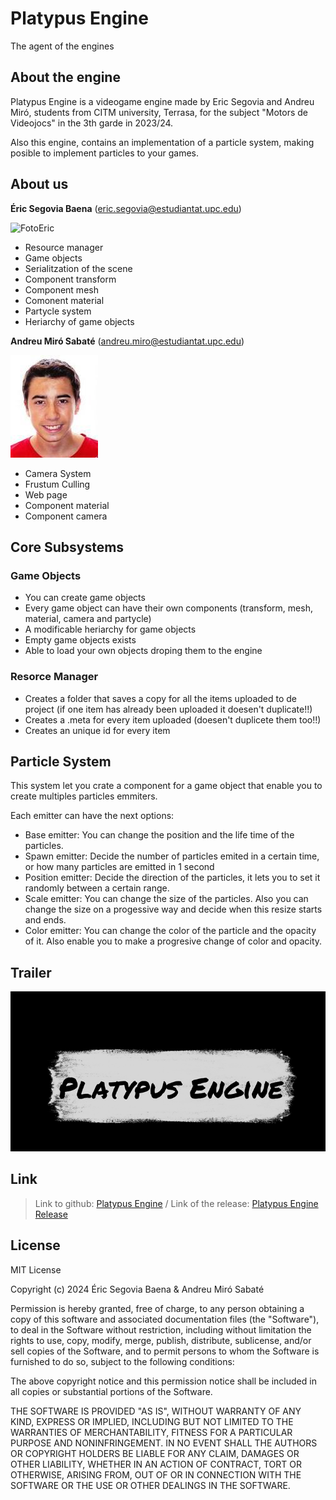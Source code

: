 

# Platypus Engine
The agent of the engines

## About the engine

Platypus Engine is a videogame engine made by Eric Segovia and Andreu Miró, students from CITM university, Terrasa, for the subject "Motors de Videojocs" in the 3th garde in 2023/24.

Also this engine, contains an implementation of a particle system, making posible to implement particles to your games.

##  About us
**Éric Segovia Baena**  (eric.segovia@estudiantat.upc.edu)

![FotoEric](https://github.com/Icefenix7198/Platypus_Engine/blob/main/docs/assets/imagen_Eric.jpg)

- Resource manager
- Game objects
- Serialitzation of the scene
- Component transform
- Component mesh
- Comonent material
- Partycle system
- Heriarchy of game objects

**Andreu Miró Sabaté**  (andreu.miro@estudiantat.upc.edu)

![FotoAndreu](/docs/assets/imagen_andreu.jpg)

- Camera System
- Frustum Culling
- Web page
- Component material
- Component camera

## Core Subsystems

### Game Objects
- You can create game objects
- Every game object can have their own components (transform, mesh, material, camera and partycle)
- A modificable heriarchy for game objects
- Empty game objects exists
- Able to load your own objects droping them to the engine

### Resorce Manager
- Creates a folder that saves a copy for all the items uploaded to de project (if one item has already been uploaded it doesen't duplicate!!)
- Creates a .meta for every item uploaded (doesen't duplicete them too!!)
- Creates an unique id for every item

## Particle System
This system let you crate a component for a game object that enable you to create multiples particles emmiters.

Each emitter can have the next options:
- Base emitter: You can change the position and the life time of the particles.
- Spawn emitter: Decide the number of particles emited in a certain time, or how many particles are emitted in 1 second
- Position emitter: Decide the direction of the particles, it lets you to set it randomly between a certain range.
- Scale emitter: You can change the size of the particles. Also you can change the size on a progessive way and decide when this resize starts and ends.
- Color emitter: You can change the color of the particle and the opacity of it. Also enable you to make a progresive change of color and opacity.
  
## Trailer

[![A video to show the engine](/docs/assets/video.jpg)](https://www.youtube.com/watch?v=ZT09cbbbHG4)

## Link

> Link to github: [Platypus Engine](https://github.com/Icefenix7198/Platypus_Engine)  /
> Link of the release: [Platypus Engine Release](https://github.com/Icefenix7198/Platypus_Engine/releases/tag/v1.1)

## License

MIT License

Copyright (c) 2024 Éric Segovia Baena & Andreu Miró Sabaté

Permission is hereby granted, free of charge, to any person obtaining a copy
of this software and associated documentation files (the "Software"), to deal
in the Software without restriction, including without limitation the rights
to use, copy, modify, merge, publish, distribute, sublicense, and/or sell
copies of the Software, and to permit persons to whom the Software is
furnished to do so, subject to the following conditions:

The above copyright notice and this permission notice shall be included in all
copies or substantial portions of the Software.

THE SOFTWARE IS PROVIDED "AS IS", WITHOUT WARRANTY OF ANY KIND, EXPRESS OR
IMPLIED, INCLUDING BUT NOT LIMITED TO THE WARRANTIES OF MERCHANTABILITY,
FITNESS FOR A PARTICULAR PURPOSE AND NONINFRINGEMENT. IN NO EVENT SHALL THE
AUTHORS OR COPYRIGHT HOLDERS BE LIABLE FOR ANY CLAIM, DAMAGES OR OTHER
LIABILITY, WHETHER IN AN ACTION OF CONTRACT, TORT OR OTHERWISE, ARISING FROM,
OUT OF OR IN CONNECTION WITH THE SOFTWARE OR THE USE OR OTHER DEALINGS IN THE
SOFTWARE.
